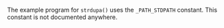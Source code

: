 The example program for `strdupa()`
uses the `_PATH_STDPATH` constant.
This constant is not documented anywhere.

